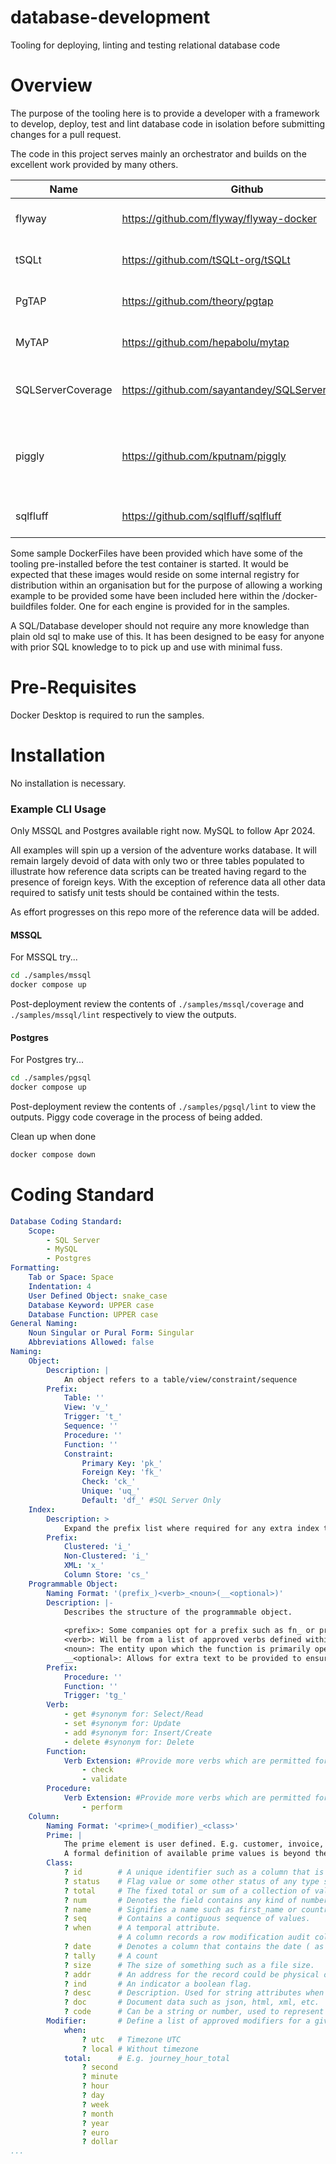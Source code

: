 # database-development
Tooling for deploying, linting and testing relational database code

# Overview
The purpose of the tooling here is to provide a developer with a framework to develop, deploy, test and lint database code in isolation before submitting changes for a pull request. 

The code in this project serves mainly an orchestrator and builds on the excellent work provided by many others.

| Name              | Github                                           | Comment                                          |
| ----------------- | ------------------------------------------------ | ------------------------------------------------ |
| flyway            | https://github.com/flyway/flyway-docker          | Database deployment tool                         |
| tSQLt             | https://github.com/tSQLt-org/tSQLt               | T-SQL unit test framework                        |
| PgTAP             | https://github.com/theory/pgtap                  | Postgres unit test framework                     |
| MyTAP             | https://github.com/hepabolu/mytap                | MySQL unit test framework                        |
| SQLServerCoverage | https://github.com/sayantandey/SQLServerCoverage | Generate TSQL Coverage Reports                   |
| piggly            | https://github.com/kputnam/piggly                | Generate Postgres Coverage Reports (Coming Soon) |
| sqlfluff          | https://github.com/sqlfluff/sqlfluff             | Linting and static code analysis                 |


Some sample DockerFiles have been provided which have some of the tooling pre-installed before the test container is started. It would be expected that these images would reside on some internal registry for distribution within an organisation but for the purpose of allowing a working example to be provided some have been included here within the /docker-buildfiles folder. One for each engine is provided for in the samples.

A SQL/Database developer should not require any more knowledge than plain old sql to make use of this. It has been designed to be easy for anyone with prior SQL knowledge to to pick up and use with minimal fuss. 

# Pre-Requisites
Docker Desktop is required to run the samples.

# Installation
No installation is necessary.

### Example CLI Usage

Only MSSQL and Postgres available right now. MySQL to follow Apr 2024.

All examples will spin up a version of the adventure works database. It will remain largely devoid of data with only two or three tables populated to illustrate how reference data scripts can be treated having regard to the presence of foreign keys. With the exception of reference data all other data required to satisfy unit tests should be contained within the tests. 

As effort progresses on this repo more of the reference data will be added.

#### MSSQL

For MSSQL try...
```bash
cd ./samples/mssql
docker compose up
```

Post-deployment review the contents of `./samples/mssql/coverage` and `./samples/mssql/lint` respectively to view the outputs.

#### Postgres

For Postgres try...
```bash
cd ./samples/pgsql
docker compose up
```

Post-deployment review the contents of `./samples/pgsql/lint` to view the outputs. Piggy code coverage in the process of being added.

Clean up when done

```bash
docker compose down
```

# Coding Standard
```yaml
Database Coding Standard:
    Scope:
        - SQL Server
        - MySQL
        - Postgres
Formatting:
    Tab or Space: Space
    Indentation: 4
    User Defined Object: snake_case
    Database Keyword: UPPER case
    Database Function: UPPER case
General Naming:
    Noun Singular or Pural Form: Singular
    Abbreviations Allowed: false
Naming:
    Object:
        Description: |
            An object refers to a table/view/constraint/sequence
        Prefix:
            Table: ''
            View: 'v_'
            Trigger: 't_'
            Sequence: ''
            Procedure: ''
            Function: ''
            Constraint:
                Primary Key: 'pk_'
                Foreign Key: 'fk_'
                Check: 'ck_'
                Unique: 'uq_'
                Default: 'df_' #SQL Server Only
    Index:        
        Description: >
            Expand the prefix list where required for any extra index types, i.e. Spatial, Gist
        Prefix:
            Clustered: 'i_'
            Non-Clustered: 'i_'
            XML: 'x_'
            Column Store: 'cs_'
    Programmable Object:
        Naming Format: '(prefix_)<verb>_<noun>(__<optional>)'
        Description: |-
            Describes the structure of the programmable object.
            
            <prefix>: Some companies opt for a prefix such as fn_ or proc_ etc.
            <verb>: Will be from a list of approved verbs defined within this document
            <noun>: The entity upon which the function is primarily operating upon.
            __<optional>: Allows for extra text to be provided to ensure more clarity of purpose should the verb/noun pair be insufficient.
        Prefix:
            Procedure: ''
            Function: ''
            Trigger: 'tg_'
        Verb:
            - get #synonym for: Select/Read
            - set #synonym for: Update
            - add #synonym for: Insert/Create
            - delete #synonym for: Delete
        Function:
            Verb Extension: #Provide more verbs which are permitted for function naming
                - check
                - validate
        Procedure:
            Verb Extension: #Provide more verbs which are permitted for procedure naming
                - perform
    Column:
        Naming Format: '<prime>(_modifier)_<class>'
        Prime: |
            The prime element is user defined. E.g. customer, invoice, journey, etc
            A formal definition of available prime values is beyond the scope of this document.
        Class:
            ? id        # A unique identifier such as a column that is a primary key. 
            ? status    # Flag value or some other status of any type such as publication_status.
            ? total     # The fixed total or sum of a collection of values.
            ? num       # Denotes the field contains any kind of number.
            ? name      # Signifies a name such as first_name or country_name.
            ? seq       # Contains a contiguous sequence of values.
            ? when      # A temporal attribute. 
                        # A column records a row modification audit column which is required to be utc then the column name will be modified_utc_when
            ? date      # Denotes a column that contains the date ( as opposed to timestamp ).
            ? tally     # A count
            ? size      # The size of something such as a file size.
            ? addr      # An address for the record could be physical or intangible such as ip_addr.
            ? ind       # An indicator a boolean flag.
            ? desc      # Description. Used for string attributes when describing a noun in detail. 
            ? doc       # Document data such as json, html, xml, etc.
            ? code      # Can be a string or number, used to represent another in an indirect way. e.g. event_code
        Modifier:       # Define a list of approved modifiers for a given Class
            when:
                ? utc   # Timezone UTC
                ? local # Without timezone
            total:      # E.g. journey_hour_total
                ? second
                ? minute
                ? hour
                ? day
                ? week
                ? month
                ? year
                ? euro
                ? dollar
...

```

